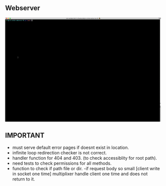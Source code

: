 ## Webserver
![](https://github.com/hel-mefe/Nginx-similar-webserver-42/blob/main/assets/howto.gif)
## IMPORTANT ##
- must serve default error pages if doesnt exist in location.
- infinite loop redirection checker is not correct.
- handler function for 404 and 403. (to check accessiblity for root path).
- need tests to check permissions for all methods.
- function to check if path file or dir.
-if request body so small [client write in socket one time]  multiplixer handle client one time and does not return to it.
